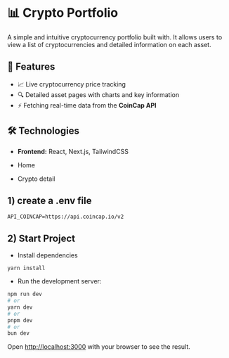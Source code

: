# 📊 Crypto Portfolio  

A simple and intuitive cryptocurrency portfolio built with. It allows users to view a list of cryptocurrencies and detailed information on each asset.  

## 🚀 Features  

- 📈 Live cryptocurrency price tracking  
- 🔍 Detailed asset pages with charts and key information  
- ⚡ Fetching real-time data from the **CoinCap API**  

## 🛠️ Technologies  

- **Frontend:** React, Next.js, TailwindCSS  

- Home
- Crypto detail

## 1) create a .env file
```
API_COINCAP=https://api.coincap.io/v2
```

## 2) Start Project

- Install dependencies 
```
yarn install
```
- Run the development server:

```bash
npm run dev
# or
yarn dev
# or
pnpm dev
# or
bun dev
```

Open [http://localhost:3000](http://localhost:3000) with your browser to see the result.
